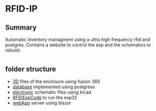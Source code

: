 # RFID-IP
## Summary
Automatic inventory managment using a ultra high frequency rfid and postgres.
Contains a website to control the esp and the schematics to rebuild.

#

## folder structure
- [3D](3D) files of the enclosure using fusion 360
- [database](database) implemented using postgress
- [electronic](electronics) schematic files using kicad
- [RFIDEspCode](RFIDEspCode) to run the esp32
- [webApp](webApp) server using blazor
# 
